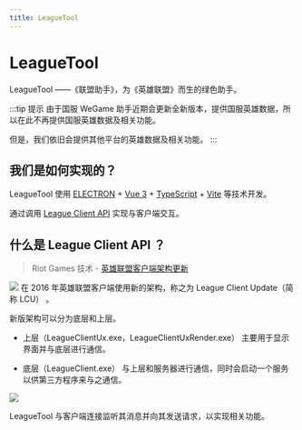 ```yaml
---
title: LeagueTool
---
```


# LeagueTool

LeagueTool ——《联盟助手》，为《英雄联盟》而生的绿色助手。

:::tip 提示
由于国服 WeGame 助手近期会更新全新版本，提供国服英雄数据，所以在此不再提供国服英雄数据及相关功能。

但是，我们依旧会提供其他平台的英雄数据及相关功能。
:::

## 我们是如何实现的？

LeagueTool 使用 [ELECTRON](https://www.electronjs.org/languages/zh-CN) +
[Vue 3](https://cn.vuejs.org/) +
[TypeScript](https://www.typescriptlang.org/zh/) +
[Vite](https://cn.vitejs.dev/)
等技术开发。

通过调用 [League Client API](#什么是-league-client-api-？) 实现与客户端交互。

## 什么是 League Client API ？

> Riot Games 技术 - [英雄联盟客户端架构更新](https://technology.riotgames.com/news/architecture-league-client-update)

![](https://technology.riotgames.com/sites/default/files/articles/40/lcuheader3.png)
在 2016 年英雄联盟客户端使用新的架构，称之为 League Client Update（简称 LCU） 。

新版架构可以分为底层和上层。

- 上层（LeagueClientUx.exe，LeagueClientUxRender.exe） 主要用于显示界面并与底层进行通信。

- 底层（LeagueClient.exe） 与上层和服务器进行通信，同时会启动一个服务以供第三方程序来与之通信。

![](https://static.developer.riotgames.com/img/docs/lol/lcu_architecture.png)

LeagueTool 与客户端连接监听其消息并向其发送请求，以实现相关功能。
